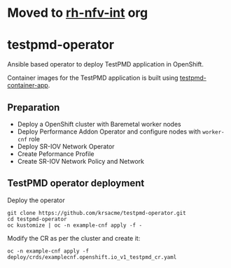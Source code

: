 **Moved to [rh-nfv-int](https://github.com/rh-nfv-int/nfv-example-cnf-deploy) org**
===================================================================================

testpmd-operator
================

Ansible based operator to deploy TestPMD application in OpenShift.

Container images for the TestPMD application is built using [testpmd-container-app](https://github.com/krsacme/testpmd-container-app). 

Preparation
----------
* Deploy a OpenShift cluster with Baremetal worker nodes
* Deploy Performance Addon Operator and configure nodes with ``worker-cnf`` role
* Deploy SR-IOV Network Operator
* Create Peformance Profile
* Create SR-IOV Network Policy and Network

TestPMD operator deployment
---------------------------
Deploy the operator
```
git clone https://github.com/krsacme/testpmd-operator.git
cd testpmd-operator
oc kustomize | oc -n example-cnf apply -f -
```

Modify the CR as per the cluster and create it:
```
oc -n example-cnf apply -f deploy/crds/examplecnf.openshift.io_v1_testpmd_cr.yaml
```
